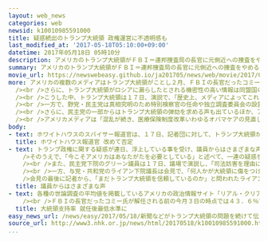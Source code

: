 ```yaml
---
layout: web_news
categories: web
newsid: k10010985591000
title: 疑惑続出のトランプ大統領 政権運営に不透明感も
last_modified_at: '2017-05-18T05:10:00+09:00'
datetime: 2017年05月18日 05時10分
description: アメリカのトランプ大統領がＦＢＩ＝連邦捜査局の長官に元側近への捜査をやめるよう求めていたと報じられるなど疑惑が次々と浮上し、野党・民主党が追及を強めていて、一部からはトランプ大統領の弾劾を求める声も出るなど今後の政権運営に不透明感も漂い始めています。
summary: アメリカのトランプ大統領がＦＢＩ＝連邦捜査局の長官に元側近への捜査をやめるよう求めていたと報じられるなど疑惑が次々と浮上し、野党・民主党が追及を強めていて、一部からはトランプ大統領の弾劾を求める声も出るなど今後の政権運営に不透明感も漂い始めています。
movie_url: https://newswebeasy.github.io/ja201705/news/web/movie/2017/05/18/k10010985591000.mp4
more: アメリカの複数のメディアはトランプ大統領がことし２月、ＦＢＩの長官だったコミー氏に対し、ロシアとの関係をめぐって辞任した元側近への捜査をやめるよう求めていたと報じ、捜査妨害にあたるとする批判が出ています。<br
  /><br />さらに、トランプ大統領がロシアに漏らしたとされる機密性の高い情報は同盟国のイスラエルから提供されたものだと報じられ、両国の関係に影響を与えかねないという見方も出ています。<br
  /><br />こうした中、トランプ大統領は１７日、演説で、「歴史上、メディアによってこれ以上悪く、不公平に扱われた政治家はいない」と述べ、メディアへの不満をあらわにしました。<br
  /><br />一方で、野党・民主党は真相究明のため特別検察官の任命や独立調査委員会の設置を改めて要求するなど追及を強めています。<br /><br />また、与党・共和党も事実関係を確認するため、議会下院の委員長が今月２４日にコミー氏に議会で証言するよう要請したほか、コミー氏とトランプ大統領の会話記録を提出するようＦＢＩに求めました。<br
  /><br />さらに、民主党の一部からはトランプ大統領の弾劾を求める声も出ているほか、アメリカメディアによりますと、「事実なら弾劾に値する」という認識を示す共和党の議員も出てきたということです。<br
  /><br />アメリカメディアは「混乱が続き、医療保険制度改革いわゆるオバマケアの見直しや税制改革などの実現も一層難しくなる可能性がある」と指摘するなど、今後の政権運営に不透明感も漂い始めています。
body:
- text: ホワイトハウスのスパイサー報道官は、１７日、記者団に対して、トランプ大統領がＦＢＩ＝連邦捜査局の長官だったコミー氏に対し、元側近への捜査をやめるよう求めていたとメディアが伝えていることについて、「実際に起きたことを正確に描写していない」と述べ、改めて否定しました。
  title: ホワイトハウス報道官 改めて否定
- text: トランプ政権に関する疑惑が連日、浮上している事を受け、議員からはさまざまな声が上がっています。<br /><br />野党・民主党の上院トップ、シューマー院内総務は「この２週間に起きたことは政権に対する私の信頼を揺るがすものだった。次から次へと疑惑が浮上する」と述べて批判しました。<br
    />そのうえで、「今こそアメリカはあなたがたを必要としている」と述べて、一連の疑惑を解明するため特別検察官の任命をともに働きかけるよう、与党・共和党の議員に求めました。<br
    /><br />また、民主党下院のグリーン議員は１７日、議場で演説し、「司法妨害を理由に大統領の弾劾を求める。誰もこの国では法を超越した存在ではなく、それは大統領も例外ではない」と訴えました。<br
    /><br />一方、与党・共和党のライアン下院議長は会見で、「何人かが大統領に傷をつけようとしているのは明らかで、だからこそわれわれは判断を下す前に正しい情報収集を行う。下院の委員会がメモの提出を要求したので、今後はコミー氏に事情を聞きたくなるはずだ。責任を持ってしっかりと事実関係の確認に取り組む事がわれわれの仕事だ」と述べて、冷静な対応が重要だと強調しました。<br
    />会見の最後に記者から、「まだトランプ大統領を信頼しているのか」と問われたライアン議長は、伏し目がちに「そうだ」とだけ答え、会場をあとにしました。
  title: 議員からはさまざまな声
- text: 各種の世論調査の平均値を掲載しているアメリカの政治情報サイト「リアル・クリア・ポリティクス」によりますと、トランプ大統領の支持率は今月１７日の時点で３９．９％となっています。<br
    /><br />ＦＢＩの長官だったコミー氏が解任される前の今月３日の時点では４３．６％でしたが、その後、支持率は低下し、ことし１月の就任以降では最低水準となっています。
  title: 大統領支持率 就任後最低水準に
easy_news_url: /news/easy/2017/05/18/新聞などがトランプ大統領の問題を続けて伝える/
source_url: http://www3.nhk.or.jp/news/html/20170518/k10010985591000.html
...
```

